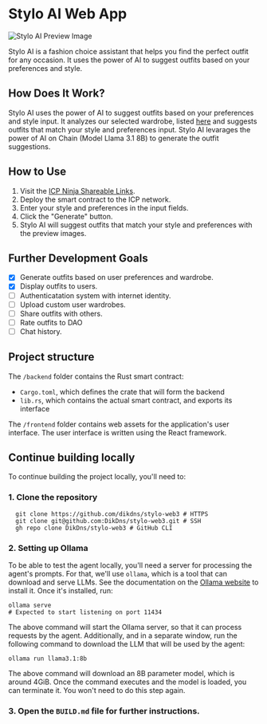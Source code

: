 # Stylo AI Web App

![Stylo AI Preview Image](https://cdn.jsdelivr.net/gh/DikDns/stylo-assets@main/stylo-preview.jpg)

Stylo AI is a fashion choice assistant that helps you find the perfect outfit for any occasion. It uses the power of AI to suggest outfits based on your preferences and style.

## How Does It Work?

Stylo AI uses the power of AI to suggest outfits based on your preferences and style input. It analyzes our selected wardrobe, listed [here](https://github.com/DikDns/stylo-assets/tree/main) and suggests outfits that match your style and preferences input. Stylo AI levarages the power of AI on Chain (Model Llama 3.1 8B) to generate the outfit suggestions.

## How to Use

1. Visit the [ICP Ninja Shareable Links](https://icp.ninja/s/Gn1rw).
2. Deploy the smart contract to the ICP network.
3. Enter your style and preferences in the input fields.
4. Click the "Generate" button.
5. Stylo AI will suggest outfits that match your style and preferences with the preview images.

## Further Development Goals

- [x] Generate outfits based on user preferences and wardrobe.
- [x] Display outfits to users.
- [ ] Authenticatation system with internet identity.
- [ ] Upload custom user wardrobes.
- [ ] Share outfits with others.
- [ ] Rate outfits to DAO
- [ ] Chat history.

## Project structure

The `/backend` folder contains the Rust smart contract:

- `Cargo.toml`, which defines the crate that will form the backend
- `lib.rs`, which contains the actual smart contract, and exports its interface

The `/frontend` folder contains web assets for the application's user interface. The user interface is written using the React framework.

## Continue building locally

To continue building the project locally, you'll need to:

### 1. Clone the repository

```
  git clone https://github.com/dikdns/stylo-web3 # HTTPS
  git clone git@github.com:DikDns/stylo-web3.git # SSH
  gh repo clone DikDns/stylo-web3 # GitHub CLI
```

### 2. Setting up Ollama

To be able to test the agent locally, you'll need a server for processing the agent's prompts. For that, we'll use `ollama`, which is a tool that can download and serve LLMs.
See the documentation on the [Ollama website](https://ollama.com/) to install it. Once it's installed, run:

```
ollama serve
# Expected to start listening on port 11434
```

The above command will start the Ollama server, so that it can process requests by the agent. Additionally, and in a separate window, run the following command to download the LLM that will be used by the agent:

```
ollama run llama3.1:8b
```

The above command will download an 8B parameter model, which is around 4GiB. Once the command executes and the model is loaded, you can terminate it. You won't need to do this step again.

### 3. Open the `BUILD.md` file for further instructions.
